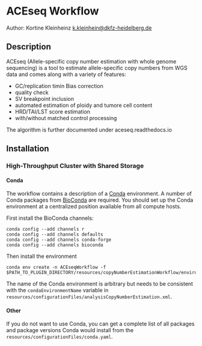 # ACEseq Workflow 

Author: Kortine Kleinheinz
k.kleinhein@dkfz-heidelberg.de

## Description
ACEseq (Allele-specific copy number estimation with whole genome sequencing) is a tool to estimate allele-specific copy numbers from WGS data and comes along with a variety of features:
* GC/replication timin Bias correction
* quality check
* SV breakpoint inclusion
* automated estimation of ploidy and tumore cell content
* HRD/TAI/LST score estimation 
* with/without matched control processing 

The algorithm is further documented under aceseq.readthedocs.io

## Installation

### High-Throughput Cluster with Shared Storage

#### Conda

The workflow contains a description of a [Conda](https://conda.io/docs/) environment. A number of Conda packages from [BioConda](https://bioconda.github.io/index.html) are required. You should set up the Conda environment at a centralized position available from all compute hosts. 

First install the BioConda channels:
```
conda config --add channels r
conda config --add channels defaults
conda config --add channels conda-forge
conda config --add channels bioconda
```

Then install the environment

```
conda env create -n ACEseqWorkflow -f $PATH_TO_PLUGIN_DIRECTORY/resources/copyNumberEstimationWorkflow/environments/conda.yml
```

The name of the Conda environment is arbitrary but needs to be consistent with the `condaEnvironmentName` variable in `resources/configurationFiles/analysisCopyNumberEstimation.xml`.

#### Other

If you do not want to use Conda, you can get a complete list of all packages and package versions Conda would install from the `resources/configurationFiles/conda.yaml`.

